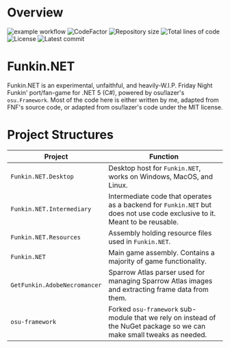 # Overview
![example workflow](https://github.com/GetFunkin/Funkin.NET/actions/workflows/build.yml/badge.svg)
![CodeFactor](https://www.codefactor.io/repository/github/getfunkin/funkin.net/badge)
![Repository size](https://img.shields.io/github/repo-size/getfunkin/funkin.net)
![Total lines of code](https://img.shields.io/tokei/lines/github/getfunkin/funkin.net)
![License](https://img.shields.io/github/license/getfunkin/funkin.net)
![Latest commit](https://img.shields.io/github/last-commit/getfunkin/funkin.net)

# Funkin.NET
Funkin.NET is an experimental, unfaithful, and heavily-W.I.P. Friday Night Funkin' port/fan-game for .NET 5 (C#), powered by osu!lazer's `osu.Framework`.
Most of the code here is either written by me, adapted from FNF's source code, or adapted from osu!lazer's code under the MIT license.

# Project Structures
| Project                      | Function                                                                                                                   |
|------------------------------|----------------------------------------------------------------------------------------------------------------------------|
| `Funkin.NET.Desktop`         | Desktop host for `Funkin.NET`, works on Windows, MacOS, and Linux.                                                         |
| `Funkin.NET.Intermediary`    | Intermediate code that operates as a backend for `Funkin.NET` but does not use code exclusive to it. Meant to be reusable. |
| `Funkin.NET.Resources`       | Assembly holding resource files used in `Funkin.NET`.                                                                      |
| `Funkin.NET`                 | Main game assembly. Contains a majority of game functionality.                                                             |
| `GetFunkin.AdobeNecromancer` | Sparrow Atlas parser used for managing Sparrow Atlas images and extracting frame data from them.                           |
| `osu-framework`              | Forked `osu-framework` sub-module that we rely on instead of the NuGet package so we can make small tweaks as needed.      |
